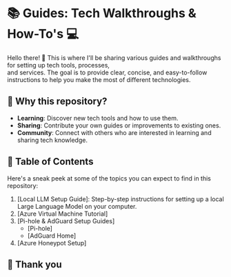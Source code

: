 # 📚 Guides: Tech Walkthroughs & How-To's 💻

Hello there! 👋 This is where I'll be sharing various guides and walkthroughs for setting up tech tools, processes,        
and services. The goal is to provide clear, concise, and easy-to-follow instructions to help you make the most of
different technologies.

## 🎯 Why this repository?

- **Learning**: Discover new tech tools and how to use them.
- **Sharing**: Contribute your own guides or improvements to existing ones.
- **Community**: Connect with others who are interested in learning and sharing tech knowledge.

## 📝 Table of Contents

Here's a sneak peek at some of the topics you can expect to find in this repository:

1. [Local LLM Setup Guide]: Step-by-step instructions for setting up a local Large Language Model on 
your computer.
2. [Azure Virtual Machine Tutorial]
3. [Pi-hole & AdGuard Setup Guides]
   - [Pi-hole]
   - [AdGuard Home]
4. [Azure Honeypot Setup]

## 🤝 Thank you
